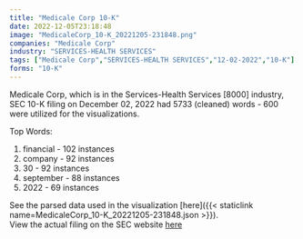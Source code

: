 ```yaml
---
title: "Medicale Corp 10-K"
date: 2022-12-05T23:18:48
image: "MedicaleCorp_10-K_20221205-231848.png"
companies: "Medicale Corp"
industry: "SERVICES-HEALTH SERVICES"
tags: ["Medicale Corp","SERVICES-HEALTH SERVICES","12-02-2022","10-K"]
forms: "10-K"
---
```

Medicale Corp, which is in the Services-Health Services [8000] industry, SEC 10-K filing on December 02, 2022 had 5733 (cleaned) words - 600 were utilized for the visualizations.

Top Words:
1. financial - 102 instances
2. company - 92 instances
3. 30 - 92 instances
4. september - 88 instances
5. 2022 - 69 instances


See the parsed data used in the visualization [here]({{< staticlink name=MedicaleCorp_10-K_20221205-231848.json >}}).  
View the actual filing on the SEC website [here](https://www.sec.gov/Archives/edgar/data/1827855/0001683168-22-008165.txt)